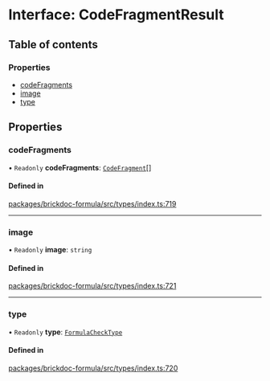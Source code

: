 # Interface: CodeFragmentResult

## Table of contents

### Properties

- [codeFragments](CodeFragmentResult.md#codefragments)
- [image](CodeFragmentResult.md#image)
- [type](CodeFragmentResult.md#type)

## Properties

### <a id="codefragments" name="codefragments"></a> codeFragments

• `Readonly` **codeFragments**: [`CodeFragment`](../README.md#codefragment)[]

#### Defined in

[packages/brickdoc-formula/src/types/index.ts:719](https://github.com/mashcard/mashcard/blob/main/packages/brickdoc-formula/src/types/index.ts#L719)

---

### <a id="image" name="image"></a> image

• `Readonly` **image**: `string`

#### Defined in

[packages/brickdoc-formula/src/types/index.ts:721](https://github.com/mashcard/mashcard/blob/main/packages/brickdoc-formula/src/types/index.ts#L721)

---

### <a id="type" name="type"></a> type

• `Readonly` **type**: [`FormulaCheckType`](../README.md#formulachecktype)

#### Defined in

[packages/brickdoc-formula/src/types/index.ts:720](https://github.com/mashcard/mashcard/blob/main/packages/brickdoc-formula/src/types/index.ts#L720)
